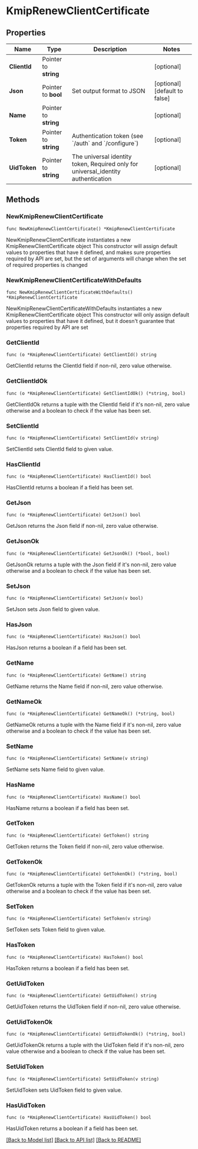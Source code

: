 # KmipRenewClientCertificate

## Properties

Name | Type | Description | Notes
------------ | ------------- | ------------- | -------------
**ClientId** | Pointer to **string** |  | [optional] 
**Json** | Pointer to **bool** | Set output format to JSON | [optional] [default to false]
**Name** | Pointer to **string** |  | [optional] 
**Token** | Pointer to **string** | Authentication token (see &#x60;/auth&#x60; and &#x60;/configure&#x60;) | [optional] 
**UidToken** | Pointer to **string** | The universal identity token, Required only for universal_identity authentication | [optional] 

## Methods

### NewKmipRenewClientCertificate

`func NewKmipRenewClientCertificate() *KmipRenewClientCertificate`

NewKmipRenewClientCertificate instantiates a new KmipRenewClientCertificate object
This constructor will assign default values to properties that have it defined,
and makes sure properties required by API are set, but the set of arguments
will change when the set of required properties is changed

### NewKmipRenewClientCertificateWithDefaults

`func NewKmipRenewClientCertificateWithDefaults() *KmipRenewClientCertificate`

NewKmipRenewClientCertificateWithDefaults instantiates a new KmipRenewClientCertificate object
This constructor will only assign default values to properties that have it defined,
but it doesn't guarantee that properties required by API are set

### GetClientId

`func (o *KmipRenewClientCertificate) GetClientId() string`

GetClientId returns the ClientId field if non-nil, zero value otherwise.

### GetClientIdOk

`func (o *KmipRenewClientCertificate) GetClientIdOk() (*string, bool)`

GetClientIdOk returns a tuple with the ClientId field if it's non-nil, zero value otherwise
and a boolean to check if the value has been set.

### SetClientId

`func (o *KmipRenewClientCertificate) SetClientId(v string)`

SetClientId sets ClientId field to given value.

### HasClientId

`func (o *KmipRenewClientCertificate) HasClientId() bool`

HasClientId returns a boolean if a field has been set.

### GetJson

`func (o *KmipRenewClientCertificate) GetJson() bool`

GetJson returns the Json field if non-nil, zero value otherwise.

### GetJsonOk

`func (o *KmipRenewClientCertificate) GetJsonOk() (*bool, bool)`

GetJsonOk returns a tuple with the Json field if it's non-nil, zero value otherwise
and a boolean to check if the value has been set.

### SetJson

`func (o *KmipRenewClientCertificate) SetJson(v bool)`

SetJson sets Json field to given value.

### HasJson

`func (o *KmipRenewClientCertificate) HasJson() bool`

HasJson returns a boolean if a field has been set.

### GetName

`func (o *KmipRenewClientCertificate) GetName() string`

GetName returns the Name field if non-nil, zero value otherwise.

### GetNameOk

`func (o *KmipRenewClientCertificate) GetNameOk() (*string, bool)`

GetNameOk returns a tuple with the Name field if it's non-nil, zero value otherwise
and a boolean to check if the value has been set.

### SetName

`func (o *KmipRenewClientCertificate) SetName(v string)`

SetName sets Name field to given value.

### HasName

`func (o *KmipRenewClientCertificate) HasName() bool`

HasName returns a boolean if a field has been set.

### GetToken

`func (o *KmipRenewClientCertificate) GetToken() string`

GetToken returns the Token field if non-nil, zero value otherwise.

### GetTokenOk

`func (o *KmipRenewClientCertificate) GetTokenOk() (*string, bool)`

GetTokenOk returns a tuple with the Token field if it's non-nil, zero value otherwise
and a boolean to check if the value has been set.

### SetToken

`func (o *KmipRenewClientCertificate) SetToken(v string)`

SetToken sets Token field to given value.

### HasToken

`func (o *KmipRenewClientCertificate) HasToken() bool`

HasToken returns a boolean if a field has been set.

### GetUidToken

`func (o *KmipRenewClientCertificate) GetUidToken() string`

GetUidToken returns the UidToken field if non-nil, zero value otherwise.

### GetUidTokenOk

`func (o *KmipRenewClientCertificate) GetUidTokenOk() (*string, bool)`

GetUidTokenOk returns a tuple with the UidToken field if it's non-nil, zero value otherwise
and a boolean to check if the value has been set.

### SetUidToken

`func (o *KmipRenewClientCertificate) SetUidToken(v string)`

SetUidToken sets UidToken field to given value.

### HasUidToken

`func (o *KmipRenewClientCertificate) HasUidToken() bool`

HasUidToken returns a boolean if a field has been set.


[[Back to Model list]](../README.md#documentation-for-models) [[Back to API list]](../README.md#documentation-for-api-endpoints) [[Back to README]](../README.md)


